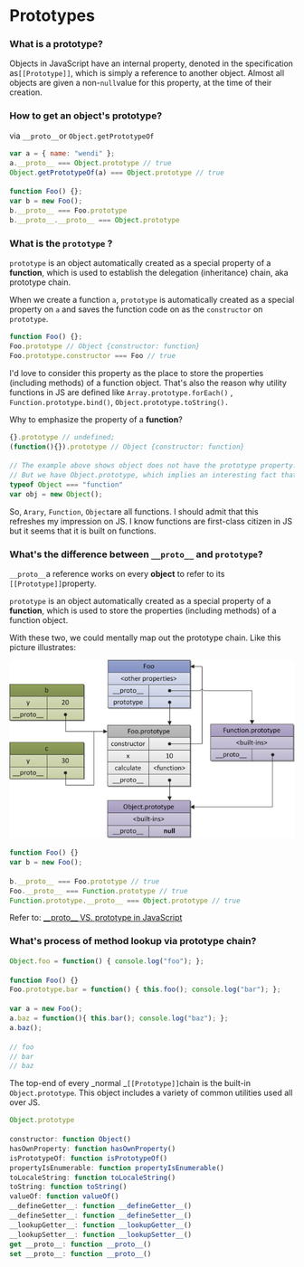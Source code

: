 # Prototypes

### What is a prototype?

Objects in JavaScript have an internal property, denoted in the specification as`[[Prototype]]`, which is simply a reference to another object. Almost all objects are given a non-`null`value for this property, at the time of their creation.

### How to get an object's prototype?

via `__proto__`or `Object.getPrototypeOf`

```js
var a = { name: "wendi" };
a.__proto__ === Object.prototype // true
Object.getPrototypeOf(a) === Object.prototype // true

function Foo() {};
var b = new Foo();
b.__proto__ === Foo.prototype
b.__proto__.__proto__ === Object.prototype
```

### What is the `prototype` ?

`prototype` is an object automatically created as a special property of a **function**, which is used to establish the delegation \(inheritance\) chain, aka prototype chain.

When we create a function `a`, `prototype` is automatically created as a special property on `a` and saves the function code on as the `constructor` on `prototype`.

```js
function Foo() {};
Foo.prototype // Object {constructor: function}
Foo.prototype.constructor === Foo // true
```

I'd love to consider this property as the place to store the properties \(including methods\) of a function object. That's also the reason why utility functions in JS are defined like `Array.prototype.forEach()` , `Function.prototype.bind()`, `Object.prototype.toString().`

Why to emphasize the property of a **function**?

```js
{}.prototype // undefined;
(function(){}).prototype // Object {constructor: function}

// The example above shows object does not have the prototype property.
// But we have Object.prototype, which implies an interesting fact that
typeof Object === "function"
var obj = new Object();
```

So, `Arary`, `Function`, `Object`are all functions. I should admit that this refreshes my impression on JS. I know functions are first-class citizen in JS but it seems that it is built on functions.

### What's the difference between `__proto__` and `prototype`?

`__proto__`a reference works on every **object** to refer to its `[[Prototype]]`property.

`prototype` is an object automatically created as a special property of a **function**, which is used to store the properties \(including methods\) of a function object.

With these two, we could mentally map out the prototype chain. Like this picture illustrates:

![](/assets/__proto__-vs-prototype.png)

```js
function Foo() {}
var b = new Foo();

b.__proto__ === Foo.prototype // true
Foo.__proto__ === Function.prototype // true
Function.prototype.__proto__ === Object.prototype // true
```

Refer to: [\_\_proto\_\_ VS. prototype in JavaScript](https://stackoverflow.com/questions/9959727/proto-vs-prototype-in-javascript)

### What's process of method lookup via prototype chain?

```js
Object.foo = function() { console.log("foo"); };

function Foo() {}
Foo.prototype.bar = function() { this.foo(); console.log("bar"); };

var a = new Foo();
a.baz = function(){ this.bar(); console.log("baz"); };
a.baz();

// foo
// bar
// baz
```

The top-end of every _normal _`[[Prototype]]`chain is the built-in `Object.prototype`. This object includes a variety of common utilities used all over JS.

```js
Object.prototype

constructor: function Object()
hasOwnProperty: function hasOwnProperty()
isPrototypeOf: function isPrototypeOf()
propertyIsEnumerable: function propertyIsEnumerable()
toLocaleString: function toLocaleString()
toString: function toString()
valueOf: function valueOf()
__defineGetter__: function __defineGetter__()
__defineSetter__: function __defineSetter__()
__lookupGetter__: function __lookupGetter__()
__lookupSetter__: function __lookupSetter__()
get __proto__: function __proto__()
set __proto__: function __proto__()
```





